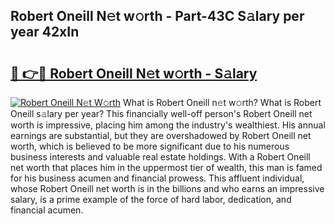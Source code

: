 ## Robert Oneill N𝚎t w𝚘rth - Part-43C S𝚊lary per year 42xIn

# <h2><a href="http://gc18a1.nevu.top/?p=Robert+Oneill">🔗 👉🔴 Robert Oneill N𝚎t w𝚘rth - S𝚊lary</a></h2>

[![Robert Oneill N𝚎t W𝚘rth](https://i.imgur.com/Oavwk0R.jpeg)](http://gc18a1.nevu.top/?p=Robert+Oneill)
What is Robert Oneill n𝚎t w𝚘rth? What is Robert Oneill s𝚊lary per year?
This financially well-off person's Robert Oneill net worth is impressive, placing him among the industry's wealthiest. His annual earnings are substantial, but they are overshadowed by Robert Oneill net worth, which is believed to be more significant due to his numerous business interests and valuable real estate holdings. With a Robert Oneill net worth that places him in the uppermost tier of wealth, this man is famed for his business acumen and financial prowess. This affluent individual, whose Robert Oneill net worth is in the billions and who earns an impressive salary, is a prime example of the force of hard labor, dedication, and financial acumen.
